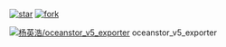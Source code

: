[![star](https://gitee.com/yangyinghao/oceanstor_v5_exporter/badge/star.svg?theme=dark)](https://gitee.com/yangyinghao/oceanstor_v5_exporter/stargazers)
[![fork](https://gitee.com/yangyinghao/oceanstor_v5_exporter/badge/fork.svg?theme=dark)](https://gitee.com/yangyinghao/oceanstor_v5_exporter/members)

[![杨英浩/oceanstor_v5_exporter](https://gitee.com/yangyinghao/oceanstor_v5_exporter/widgets/widget_card.svg?colors=ffffff,1e252b,323d47,455059,d7deea,99a0ae)](https://gitee.com/yangyinghao/oceanstor_v5_exporter)
oceanstor_v5_exporter
